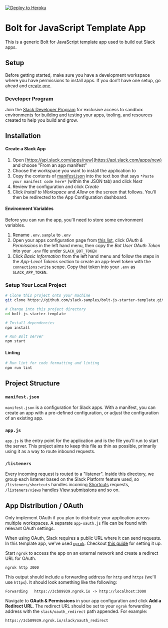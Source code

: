 [![Deploy to Heroku](https://www.herokucdn.com/deploy/button.svg)](https://heroku.com/deploy?template=https%3A%2F%2Fgithub.com%2Fkkemple%2Fget-weather%2Ftree%2Fmain)

# Bolt for JavaScript Template App

This is a generic Bolt for JavaScript template app used to build out Slack apps.

## Setup

Before getting started, make sure you have a development workspace where you have permissions to install apps. If you don’t have one setup, go ahead and [create one](https://slack.com/create).

### Developer Program
Join the [Slack Developer Program](https://api.slack.com/developer-program) for exclusive access to sandbox environments for building and testing your apps, tooling, and resources created to help you build and grow.

## Installation

#### Create a Slack App
1. Open [https://api.slack.com/apps/new](https://api.slack.com/apps/new) and choose "From an app manifest"
2. Choose the workspace you want to install the application to
3. Copy the contents of [manifest.json](./manifest.json) into the text box that says `*Paste your manifest code here*` (within the JSON tab) and click *Next*
4. Review the configuration and click *Create*
5. Click *Install to Workspace* and *Allow* on the screen that follows. You'll then be redirected to the App Configuration dashboard.

#### Environment Variables
Before you can run the app, you'll need to store some environment variables.

1. Rename `.env.sample` to `.env`
2. Open your apps configuration page from [this list](https://api.slack.com/apps), click *OAuth & Permissions* in the left hand menu, then copy the *Bot User OAuth Token* into your `.env` file under `SLACK_BOT_TOKEN`
3. Click *Basic Information* from the left hand menu and follow the steps in the *App-Level Tokens* section to create an app-level token with the `connections:write` scope. Copy that token into your `.env` as `SLACK_APP_TOKEN`.

### Setup Your Local Project
```zsh
# Clone this project onto your machine
git clone https://github.com/slack-samples/bolt-js-starter-template.git

# Change into this project directory
cd bolt-js-starter-template

# Install dependencies
npm install

# Run Bolt server
npm start
```

#### Linting
```zsh
# Run lint for code formatting and linting
npm run lint
```

## Project Structure

### `manifest.json`

`manifest.json` is a configuration for Slack apps. With a manifest, you can create an app with a pre-defined configuration, or adjust the configuration of an existing app.

### `app.js`

`app.js` is the entry point for the application and is the file you'll run to start the server. This project aims to keep this file as thin as possible, primarily using it as a way to route inbound requests.

### `/listeners`

Every incoming request is routed to a "listener". Inside this directory, we group each listener based on the Slack Platform feature used, so `/listeners/shortcuts` handles incoming [Shortcuts](https://api.slack.com/interactivity/shortcuts) requests, `/listeners/views` handles [View submissions](https://api.slack.com/reference/interaction-payloads/views#view_submission) and so on.


## App Distribution / OAuth

Only implement OAuth if you plan to distribute your application across multiple workspaces. A separate `app-oauth.js` file can be found with relevant OAuth settings.

When using OAuth, Slack requires a public URL where it can send requests. In this template app, we've used [`ngrok`](https://ngrok.com/download). Checkout [this guide](https://ngrok.com/docs#getting-started-expose) for setting it up.

Start `ngrok` to access the app on an external network and create a redirect URL for OAuth. 

```
ngrok http 3000
```

This output should include a forwarding address for `http` and `https` (we'll use `https`). It should look something like the following:

```
Forwarding   https://3cb89939.ngrok.io -> http://localhost:3000
```

Navigate to **OAuth & Permissions** in your app configuration and click **Add a Redirect URL**. The redirect URL should be set to your `ngrok` forwarding address with the `slack/oauth_redirect` path appended. For example:

```
https://3cb89939.ngrok.io/slack/oauth_redirect
```
